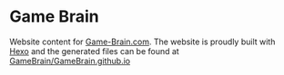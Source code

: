 # Game Brain

Website content for [Game-Brain.com](http://game-brain.com). The website is proudly built with [Hexo](https://github.com/hexojs/) and the generated files can be found at [GameBrain/GameBrain.github.io](https://github.com/GameBrain/GameBrain.github.io)
